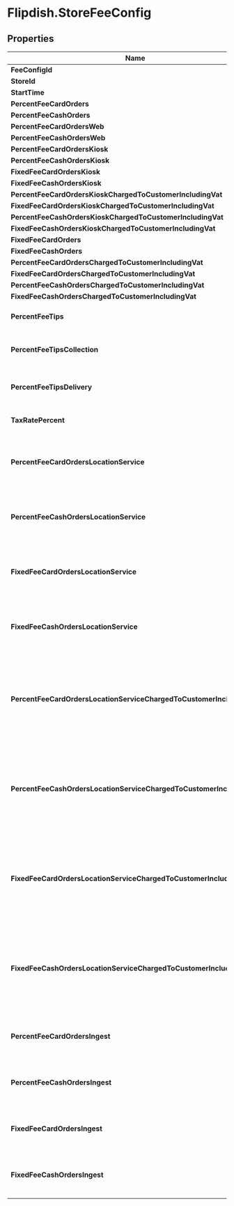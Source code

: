 # Flipdish.StoreFeeConfig

## Properties
Name | Type | Description | Notes
------------ | ------------- | ------------- | -------------
**FeeConfigId** | **Number** |  | [optional] 
**StoreId** | **Number** |  | [optional] 
**StartTime** | **Date** |  | [optional] 
**PercentFeeCardOrders** | **Number** |  | [optional] 
**PercentFeeCashOrders** | **Number** |  | [optional] 
**PercentFeeCardOrdersWeb** | **Number** |  | [optional] 
**PercentFeeCashOrdersWeb** | **Number** |  | [optional] 
**PercentFeeCardOrdersKiosk** | **Number** |  | [optional] 
**PercentFeeCashOrdersKiosk** | **Number** |  | [optional] 
**FixedFeeCardOrdersKiosk** | **Number** |  | [optional] 
**FixedFeeCashOrdersKiosk** | **Number** |  | [optional] 
**PercentFeeCardOrdersKioskChargedToCustomerIncludingVat** | **Number** |  | [optional] 
**FixedFeeCardOrdersKioskChargedToCustomerIncludingVat** | **Number** |  | [optional] 
**PercentFeeCashOrdersKioskChargedToCustomerIncludingVat** | **Number** |  | [optional] 
**FixedFeeCashOrdersKioskChargedToCustomerIncludingVat** | **Number** |  | [optional] 
**FixedFeeCardOrders** | **Number** |  | [optional] 
**FixedFeeCashOrders** | **Number** |  | [optional] 
**PercentFeeCardOrdersChargedToCustomerIncludingVat** | **Number** |  | [optional] 
**FixedFeeCardOrdersChargedToCustomerIncludingVat** | **Number** |  | [optional] 
**PercentFeeCashOrdersChargedToCustomerIncludingVat** | **Number** |  | [optional] 
**FixedFeeCashOrdersChargedToCustomerIncludingVat** | **Number** |  | [optional] 
**PercentFeeTips** | **Number** | Gets or sets the percent fee tips. | [optional] 
**PercentFeeTipsCollection** | **Number** | Gets or sets the percent fee tips for collection. | [optional] 
**PercentFeeTipsDelivery** | **Number** | Gets or sets the percent fee tips for delivery. | [optional] 
**TaxRatePercent** | **Number** | Gets or sets the tax rate percent. | [optional] 
**PercentFeeCardOrdersLocationService** | **Number** | Gets or sets the percent fee card orders location service. | [optional] 
**PercentFeeCashOrdersLocationService** | **Number** | Gets or sets the percent fee cash orders location service. | [optional] 
**FixedFeeCardOrdersLocationService** | **Number** | Gets or sets the fixed fee card orders location service. | [optional] 
**FixedFeeCashOrdersLocationService** | **Number** | Gets or sets the fixed fee cash orders location service. | [optional] 
**PercentFeeCardOrdersLocationServiceChargedToCustomerIncludingVat** | **Number** | Gets or sets the percent fee card orders location service charged to customer including vat. | [optional] 
**PercentFeeCashOrdersLocationServiceChargedToCustomerIncludingVat** | **Number** | Gets or sets the percent fee cash orders location service charged to customer including vat. | [optional] 
**FixedFeeCardOrdersLocationServiceChargedToCustomerIncludingVat** | **Number** | Gets or sets the fixed fee card orders location service charged to customer including vat. | [optional] 
**FixedFeeCashOrdersLocationServiceChargedToCustomerIncludingVat** | **Number** | Gets or sets the fixed fee cash orders location service charged to customer including vat. | [optional] 
**PercentFeeCardOrdersIngest** | **Number** | Gets or sets the percent fee card orders ingest. | [optional] 
**PercentFeeCashOrdersIngest** | **Number** | Gets or sets the percent fee cash orders ingest. | [optional] 
**FixedFeeCardOrdersIngest** | **Number** | Gets or sets the fixed fee card orders ingest. | [optional] 
**FixedFeeCashOrdersIngest** | **Number** | Gets or sets the fixed fee cash orders ingest. | [optional] 


